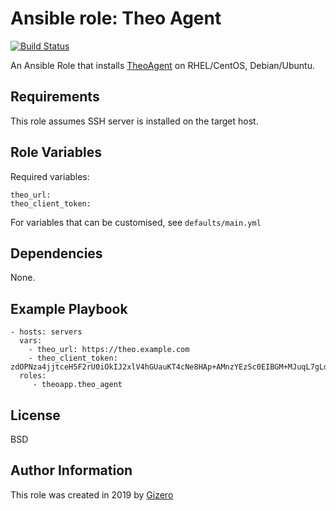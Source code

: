 Ansible role: Theo Agent
=========

[![Build Status](https://travis-ci.org/theoapp/ansible-role-theo-agent.svg?branch=master)](https://travis-ci.org/theoapp/ansible-role-theo-agent)

An Ansible Role that installs [TheoAgent](https://github.com/theoapp/theo-agent)
on RHEL/CentOS, Debian/Ubuntu.

Requirements
------------

This role assumes SSH server is installed on the target host.

Role Variables
--------------

Required variables:
```
theo_url:
theo_client_token:
```

For variables that can be customised, see `defaults/main.yml`

Dependencies
------------

None.

Example Playbook
----------------

    - hosts: servers
      vars:
        - theo_url: https://theo.example.com
        - theo_client_token: zdOPNza4jjtceH5F2rU0iOkIJ2xlV4hGUauKT4cNe8HAp+AMnzYEzSc0EIBGM+MJuqL7gLd6bwIP
      roles:
         - theoapp.theo_agent

License
-------

BSD

Author Information
------------------

This role was created in 2019 by [Gizero](https://github.com/gizero)
